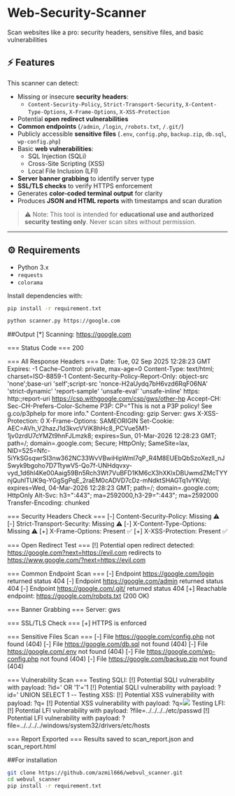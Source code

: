 # Web-Security-Scanner
Scan websites like a pro: security headers, sensitive files, and basic vulnerabilities


## ⚡ Features

This scanner can detect:

- Missing or insecure **security headers**:
  - `Content-Security-Policy`, `Strict-Transport-Security`, `X-Content-Type-Options`, `X-Frame-Options`, `X-XSS-Protection`
- Potential **open redirect vulnerabilities**
- **Common endpoints** (`/admin`, `/login`, `/robots.txt`, `/.git/`)
- Publicly accessible **sensitive files** (`.env`, `config.php`, `backup.zip`, `db.sql`, `wp-config.php`)
- Basic **web vulnerabilities**:
  - SQL Injection (SQLi)
  - Cross-Site Scripting (XSS)
  - Local File Inclusion (LFI)
- **Server banner grabbing** to identify server type
- **SSL/TLS checks** to verify HTTPS enforcement
- Generates **color-coded terminal output** for clarity
- Produces **JSON and HTML reports** with timestamps and scan duration

> ⚠️ Note: This tool is intended for **educational use and authorized security testing only**. Never scan sites without permission.

---

## ⚙️ Requirements

- Python 3.x  
- `requests`  
- `colorama`  

Install dependencies with:

 ``` bash
pip install -r requirement.txt

python scanner.py https://google.com
```
##Output
[*] Scanning: https://google.com

=== Status Code ===
200

=== All Response Headers ===
Date: Tue, 02 Sep 2025 12:28:23 GMT
Expires: -1
Cache-Control: private, max-age=0
Content-Type: text/html; charset=ISO-8859-1
Content-Security-Policy-Report-Only: object-src 'none';base-uri 'self';script-src 'nonce-H2aUydq7bH6vzd6RqF06NA' 'strict-dynamic' 'report-sample' 'unsafe-eval' 'unsafe-inline' https: http:;report-uri https://csp.withgoogle.com/csp/gws/other-hp
Accept-CH: Sec-CH-Prefers-Color-Scheme
P3P: CP="This is not a P3P policy! See g.co/p3phelp for more info."
Content-Encoding: gzip
Server: gws
X-XSS-Protection: 0
X-Frame-Options: SAMEORIGIN
Set-Cookie: AEC=AVh_V2hazJ1d3kvcVViK8hHc8_PCVue5M1-1jv0zrdU7cYMZt9hnFJLmzk8; expires=Sun, 01-Mar-2026 12:28:23 GMT; path=/; domain=.google.com; Secure; HttpOnly; SameSite=lax, NID=525=Nfc-5iYkSGsqwrSI3nw362NC33WvVBwiHipWml7qP_R4M8EUEbQbSzoXezll_nJSwyk9bgoho7D7TtywV5-Qo7f-UNHdqvxy-vyd_1d6hl4Ke00Aaig59Bn5Rch3Wt7VuBFD1KM6cX3hXKlxDBUwmdZMcTYYnjQuhlTUK9q-YGgSgPqE_2raEM0cADVD7cDz-mNdktSHAGTq1vYKVqI; expires=Wed, 04-Mar-2026 12:28:23 GMT; path=/; domain=.google.com; HttpOnly
Alt-Svc: h3=":443"; ma=2592000,h3-29=":443"; ma=2592000
Transfer-Encoding: chunked

=== Security Headers Check ===
[-] Content-Security-Policy: Missing ⚠️
[-] Strict-Transport-Security: Missing ⚠️
[-] X-Content-Type-Options: Missing ⚠️
[+] X-Frame-Options: Present ✅
[+] X-XSS-Protection: Present ✅

=== Open Redirect Test ===
[!] Potential open redirect detected: https://google.com?next=https://evil.com redirects to https://www.google.com/?next=https://evil.com

=== Common Endpoint Scan ===
[-] Endpoint https://google.com/login returned status 404
[-] Endpoint https://google.com/admin returned status 404
[-] Endpoint https://google.com/.git/ returned status 404
[+] Reachable endpoint: https://google.com/robots.txt (200 OK)

=== Banner Grabbing ===
Server: gws

=== SSL/TLS Check ===
[+] HTTPS is enforced

=== Sensitive Files Scan ===
[-] File https://google.com/config.php not found (404)
[-] File https://google.com/db.sql not found (404)
[-] File https://google.com/.env not found (404)
[-] File https://google.com/wp-config.php not found (404)
[-] File https://google.com/backup.zip not found (404)

=== Vulnerability Scan ===
Testing SQLI:
[!] Potential SQLI vulnerability with payload: ?id=' OR '1'='1
[!] Potential SQLI vulnerability with payload: ?id=' UNION SELECT 1 --
Testing XSS:
[!] Potential XSS vulnerability with payload: ?q=<script>alert(1)</script>
[!] Potential XSS vulnerability with payload: ?q=<img src=x onerror=alert(1)>
Testing LFI:
[!] Potential LFI vulnerability with payload: ?file=../../../../etc/passwd
[!] Potential LFI vulnerability with payload: ?file=../../../../windows/system32/drivers/etc/hosts

=== Report Exported ===
Results saved to scan_report.json and scan_report.html


##For installation
``` bash
git clone https://github.com/azmil666/webvul_scanner.git
cd webvul_scanner
pip install -r requirement.txt
```






